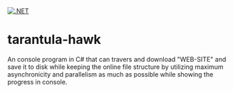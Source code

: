 [![.NET](https://github.com/sonalsatpute/tarantula-hawk/workflows/.NET/badge.svg)](https://github.com/sonalsatpute/tarantula-hawk/workflows/.NET/badge.svg)

# tarantula-hawk

An console program in C# that can travers and download "WEB-SITE" and save it to disk 
while keeping the online file structure by utilizing maximum asynchronicity and 
parallelism as much as possible while showing the progress in console.
